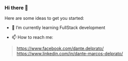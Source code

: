 ### Hi there 👋

Here are some ideas to get you started:

- 🌱 I’m currently learning FullStack development

- 📫 How to reach me: 
> https://www.facebook.com/dante.delprato/
> https://www.linkedin.com/in/dante-marcos-delprato/

